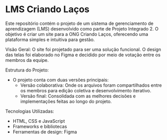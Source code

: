 # LMS Criando Laços
Este repositório contém o projeto de um sistema de gerenciamento de aprendizagem (LMS) desenvolvido como parte de Projeto Integrado 2. O objetivo é criar um site para a ONG Criando Laços, oferecendo uma plataforma simples e intuitiva para gestão.

Visão Geral:
O site foi projetado para ser uma solução funcional. O design das telas foi elaborado no Figma e decidido por meio de votação entre os membros da equipe.

Estrutura do Projeto:
- O projeto conta com duas versões principais:
  - Versão colaborativa: Onde os arquivos foram compartilhados entre os membros para edição coletiva e desenvolvimento iterativo.
  - Versão final: Consolidada com as melhores decisões e implementações feitas ao longo do projeto.

Tecnologias Utilizadas:
- HTML, CSS e JavaScript
- Frameworks e bibliotecas
- Ferramentas de design: Figma
